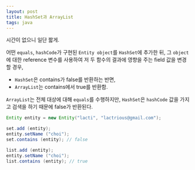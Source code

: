 ```yaml
---
layout: post
title: HashSet과 ArrayList
tags: java
---
```


시간이 없으니 일단 짧게.

어떤 `equals`, `hashCode`가 구현된 `Entity object`를 `HashSet`에 추가한 뒤,
그 `object`에 대한 reference 변수를 사용하여 저 두 함수의 결과에 영향을 주는 field 값을 변경할 경우,

* `HashSet`은 contains가 false를 반환하는 반면,
* `ArrayList`는 contains에서 true를 반환함.

`ArrayList`는 전체 대상에 대해 `equals`를 수행하지만, `HashSet`은 `hashCode` 값을 가지고 검색을 하기 때문에 false가 반환된다.

```java
Entity entity = new Entity("lacti", "lactrious@gmail.com");

set.add (entity);
entity.setName ("choi");
set.contains (entity); // false

list.add (entity);
entity.setName ("choi");
list.contains (entity); // true
```
